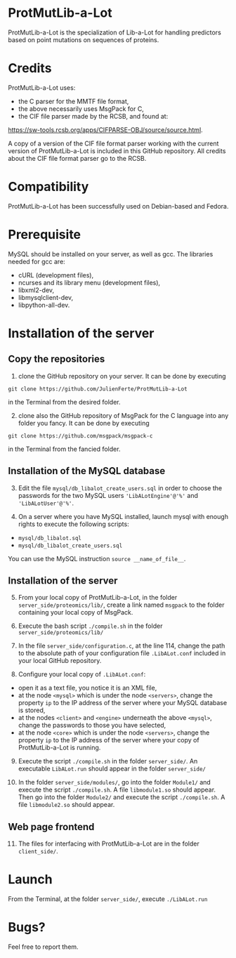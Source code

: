 # ProtMutLib-a-Lot
ProtMutLib-a-Lot is the specialization of Lib-a-Lot for handling predictors based on point mutations on sequences of proteins.

# Credits

ProtMutLib-a-Lot uses:

- the C parser for the MMTF file format,
- the above necessarily uses MsgPack for C,
- the CIF file parser made by the RCSB, and found at:

https://sw-tools.rcsb.org/apps/CIFPARSE-OBJ/source/source.html.

A copy of a version of the CIF file format parser working with the current version of ProtMutLib-a-Lot is included in this GitHub repository. All credits about the CIF file format parser go to the RCSB.

# Compatibility

ProtMutLib-a-Lot has been successfully used on Debian-based and Fedora.

# Prerequisite

MySQL should be installed on your server, as well as gcc.
The libraries needed for gcc are:
- cURL (development files),
- ncurses and its library menu (development files),
- libxml2-dev,
- libmysqlclient-dev,
- libpython-all-dev.

# Installation of the server

## Copy the repositories

1) clone the GitHub repository on your server. It can be done by executing

`git clone https://github.com/JulienFerte/ProtMutLib-a-Lot`

in the Terminal from the desired folder.

2) clone also the GitHub repository of MsgPack for the C language into any folder you fancy. It can be done by executing

`git clone https://github.com/msgpack/msgpack-c`

in the Terminal from the fancied folder.

## Installation of the MySQL database

3) Edit the file `mysql/db_libalot_create_users.sql` in order to choose the passwords for the two MySQL users `'LibALotEngine'@'%'` and `'LibALotUser'@'%'`.

4) On a server where you have MySQL installed, launch mysql with enough rights to execute the following scripts:
- `mysql/db_libalot.sql`
- `mysql/db_libalot_create_users.sql`

You can use the MySQL instruction `source __name_of_file__`.

## Installation of the server

5) From your local copy of ProtMutLib-a-Lot, in the folder `server_side/proteomics/lib/`, create a link named `msgpack` to the folder containing your local copy of MsgPack.

6) Execute the bash script `./compile.sh` in the folder `server_side/proteomics/lib/`

7) In the file `server_side/configuration.c`, at the line 114, change the path to the absolute path of your configuration file `.LibALot.conf` included in your local GitHub repository.

8) Configure your local copy of `.LibALot.conf`:

- open it as a text file, you notice it is an XML file,
- at the node `<mysql>` which is under the node `<servers>`, change the property `ip` to the IP address of the server where your MySQL database is stored,
- at the nodes `<client>` and `<engine>` underneath the above `<mysql>`, change the passwords to those you have selected,
- at the node `<core>` which is under the node `<servers>`, change the property `ip` to the IP address of the server where your copy of ProtMutLib-a-Lot is running.

9) Execute the script `./compile.sh` in the folder `server_side/`. An executable `LibALot.run` should appear in the folder `server_side/`

10) In the folder `server_side/modules/`, go into the folder `Module1/` and execute the script `./compile.sh`. A file `libmodule1.so` should appear.
Then go into the folder `Module2/` and execute the script `./compile.sh`. A file `libmodule2.so` should appear.

## Web page frontend

11) The files for interfacing with ProtMutLib-a-Lot are in the folder `client_side/`.

# Launch

From the Terminal, at the folder `server_side/`, execute `./LibALot.run`

# Bugs?

Feel free to report them.

